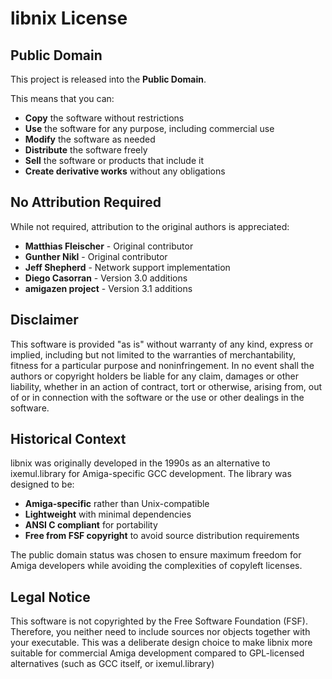 # libnix License

## Public Domain

This project is released into the **Public Domain**.

This means that you can:

- **Copy** the software without restrictions
- **Use** the software for any purpose, including commercial use
- **Modify** the software as needed
- **Distribute** the software freely
- **Sell** the software or products that include it
- **Create derivative works** without any obligations

## No Attribution Required

While not required, attribution to the original authors is appreciated:

- **Matthias Fleischer** - Original contributor
- **Gunther Nikl** - Original contributor
- **Jeff Shepherd** - Network support implementation
- **Diego Casorran** - Version 3.0 additions
- **amigazen project** - Version 3.1 additions

## Disclaimer

This software is provided "as is" without warranty of any kind, express or implied, including but not limited to the warranties of merchantability, fitness for a particular purpose and noninfringement. In no event shall the authors or copyright holders be liable for any claim, damages or other liability, whether in an action of contract, tort or otherwise, arising from, out of or in connection with the software or the use or other dealings in the software.

## Historical Context

libnix was originally developed in the 1990s as an alternative to ixemul.library for Amiga-specific GCC development. The library was designed to be:

- **Amiga-specific** rather than Unix-compatible
- **Lightweight** with minimal dependencies
- **ANSI C compliant** for portability
- **Free from FSF copyright** to avoid source distribution requirements

The public domain status was chosen to ensure maximum freedom for Amiga developers while avoiding the complexities of copyleft licenses.

## Legal Notice

This software is not copyrighted by the Free Software Foundation (FSF). Therefore, you neither need to include sources nor objects together with your executable. This was a deliberate design choice to make libnix more suitable for commercial Amiga development compared to GPL-licensed alternatives (such as GCC itself, or ixemul.library)